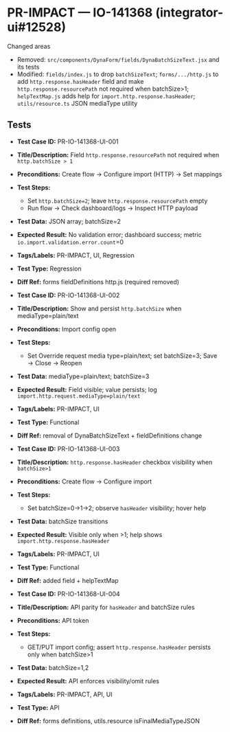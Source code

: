 # PR-IMPACT — IO-141368 (integrator-ui#12528)

Changed areas
- Removed: `src/components/DynaForm/fields/DynaBatchSizeText.jsx` and its tests
- Modified: `fields/index.js` to drop `batchSizeText`; `forms/.../http.js` to add `http.response.hasHeader` field and make `http.response.resourcePath` not required when batchSize>1; `helpTextMap.js` adds help for `import.http.response.hasHeader`; `utils/resource.ts` JSON mediaType utility

## Tests

- **Test Case ID:** PR-IO-141368-UI-001
- **Title/Description:** Field `http.response.resourcePath` not required when `http.batchSize > 1`
- **Preconditions:** Create flow → Configure import (HTTP) → Set mappings
- **Test Steps:**
  - Set `http.batchSize=2`; leave `http.response.resourcePath` empty
  - Run flow → Check dashboard/logs → Inspect HTTP payload
- **Test Data:** JSON array; batchSize=2
- **Expected Result:** No validation error; dashboard success; metric `io.import.validation.error.count`=0
- **Tags/Labels:** PR-IMPACT, UI, Regression
- **Test Type:** Regression
- **Diff Ref:** forms fieldDefinitions http.js (required removed)

- **Test Case ID:** PR-IO-141368-UI-002
- **Title/Description:** Show and persist `http.batchSize` when mediaType=plain/text
- **Preconditions:** Import config open
- **Test Steps:**
  - Set Override request media type=plain/text; set batchSize=3; Save → Close → Reopen
- **Test Data:** mediaType=plain/text; batchSize=3
- **Expected Result:** Field visible; value persists; log `import.http.request.mediaType=plain/text`
- **Tags/Labels:** PR-IMPACT, UI
- **Test Type:** Functional
- **Diff Ref:** removal of DynaBatchSizeText + fieldDefinitions change

- **Test Case ID:** PR-IO-141368-UI-003
- **Title/Description:** `http.response.hasHeader` checkbox visibility when `batchSize>1`
- **Preconditions:** Create flow → Configure import
- **Test Steps:**
  - Set batchSize=0→1→2; observe `hasHeader` visibility; hover help
- **Test Data:** batchSize transitions
- **Expected Result:** Visible only when >1; help shows `import.http.response.hasHeader`
- **Tags/Labels:** PR-IMPACT, UI
- **Test Type:** Functional
- **Diff Ref:** added field + helpTextMap

- **Test Case ID:** PR-IO-141368-UI-004
- **Title/Description:** API parity for `hasHeader` and batchSize rules
- **Preconditions:** API token
- **Test Steps:**
  - GET/PUT import config; assert `http.response.hasHeader` persists only when batchSize>1
- **Test Data:** batchSize=1,2
- **Expected Result:** API enforces visibility/omit rules
- **Tags/Labels:** PR-IMPACT, API, UI
- **Test Type:** API
- **Diff Ref:** forms definitions, utils.resource isFinalMediaTypeJSON
